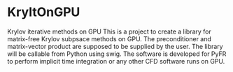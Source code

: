 # KryItOnGPU
Krylov iterative methods on GPU
This is a project to create a library for matrix-free Krylov subpsace methods on GPU.
The preconditioner and matrix-vector product are supposed to be supplied by the user.
The library will be callable from Python using swig.
The software is developed for PyFR to perform implicit time integration or any other
CFD software runs on GPU.
